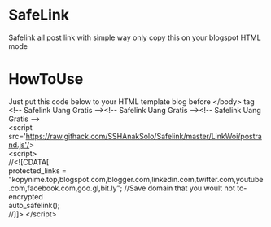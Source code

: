 # SafeLink
Safelink all post link with simple way only copy this on your blogspot HTML mode 

# HowToUse
Just put this code below to your HTML template blog before &lt;/body&gt; tag <br />
&lt;!-- Safelink Uang Gratis --&gt;&lt;!-- Safelink Uang Gratis --&gt;&lt;!-- Safelink Uang Gratis --&gt; <br />
&lt;script src='https://raw.githack.com/SSHAnakSolo/Safelink/master/LinkWoi/postrand.js'/&gt; <br />
&lt;script&gt; <br />
//&lt;![CDATA[ <br />
protected_links = "kopynime.top,blogspot.com,blogger.com,linkedin.com,twitter.com,youtube.com,facebook.com,goo.gl,bit.ly"; //Save domain that you woult not to-encrypted <br />
auto_safelink(); <br />
//]]>
&lt;/script&gt; <br />

